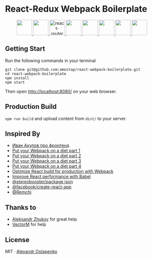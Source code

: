 # React-Redux Webpack Boilerplate

<p align="center">

  <a href="https://facebook.github.io/react/">
    <img src="https://cdn.worldvectorlogo.com/logos/react.svg" height="50">
  </a>

  <a href="https://redux.js.org/">
    <img src="https://raw.githubusercontent.com/reactjs/redux/master/logo/logo.png" height="50">
  </a>

  <a href="https://reacttraining.com/react-router/">
    <img alt="react-router" src="https://reacttraining.com/react-router/android-chrome-144x144.png" height="50">
  </a>

  <a href="https://webpack.github.io">
    <img src="https://cdn.worldvectorlogo.com/logos/webpack.svg" height="50">
  </a>

  <a href="http://ant.design">
    <img height="50" src="https://gw.alipayobjects.com/zos/rmsportal/KDpgvguMpGfqaHPjicRK.svg">
  </a>

  <a href="http://eslint.org">
    <img src="https://cdn.worldvectorlogo.com/logos/eslint.svg" height="50">
  </a>

  <a href="https://babeljs.io">
    <img src="https://raw.githubusercontent.com/babel/logo/master/babel.png" height="50">
  </a>

  <a href="http://postcss.org/">
    <img src="http://api.postcss.org/logo.svg" height="50">
  </a>

</p>

## Getting Start

Run the following commands in your terminal

```
git clone git@github.com:amostap/react-webpack-boilerplate.git
cd react-webpack-boilerplate
npm install
npm start
```

Then open [http://localhost:8080/](http://localhost:8080/) on your web browser.

## Production Build

`npm run build` and upload content from `dist/` to your server.

## Inspired By

* [Иван Акулов про фронтенд](https://t.me/iamakulov_channel)
* [Put your Webpack on a diet part 1](https://www.contentful.com/blog/2017/10/10/put-your-webpack-on-a-diet-part-1/)
* [Put your Webpack on a diet part 2](https://www.contentful.com/blog/2017/10/19/put-your-webpack-bundle-on-a-diet-part-2/)
* [Put your Webpack on a diet part 3](https://www.contentful.com/blog/2017/10/27/put-your-webpack-bundle-on-a-diet-part-3/)
* [Put your Webpack on a diet part 4](https://www.contentful.com/blog/2017/11/13/put-your-webpack-bundle-on-a-diet-part-4/)
* [Optimize React build for production with Webpack](https://michalzalecki.com/optimize-react-build-for-production-with-webpack)
* [Improve React performance with Babel](https://medium.com/doctolib-engineering/improve-react-performance-with-babel-16f1becfaa25)
* [@stereobooster/package.json](https://github.com/stereobooster/package.json)
* [@facebook/create-react-app](https://github.com/facebook/create-react-app)
* [@Remchi](https://github.com/Remchi)

## Thanks to

* [Aleksandr Zhukov](https://github.com/AleksandrZhukov) for great help
* [VectorM](https://github.com/VectorM) for help

## License

MIT · [Alexandr Ostapenko](https://amostap.com/)
